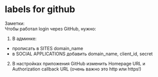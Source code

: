 # labels for github

Заметки: <br>
Чтобы работал  login через GitHub, нужно: <br>
1. В админке: <br>
* прописать в SITES domain_name <br>
* в SOCIAL APPLICATIONS добавить domain_name, client_id, secret <br>
2. В настройках приложения GitHub изменить Homepage URL и Authorization callback URL (очень важно это http или https!)



